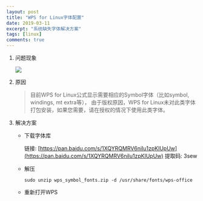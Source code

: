```yaml
---
layout: post
title: "WPS for Linux字体配置"
date: 2019-03-11
excerpt: "系统缺失字体解决方案"
tags: [linux]
comments: true
---
```


1. 问题现象

   ![](https://harriswang.gitee.io/myimagehosting/img/post/linux/wps-fonts.png)

2. 原因

   > 目前WPS for Linux公式显示需要相应的Symbol字体（比如symbol, windings, mt extra等）， 由于版权原因，WPS for Linux未对此类字体打包安装，如果您需要，请在授权的情况下使用此类字体。

3. 解决方案

   - 下载字体库

     链接: [https://pan.baidu.com/s/1XQYRQMRV6niIu1zpKlUpUw](https://pan.baidu.com/s/1XQYRQMRV6niIu1zpKlUpUw) 提取码: 3sew 

   - 解压

     ```shell
     sudo unzip wps_symbol_fonts.zip -d /usr/share/fonts/wps-office
     ```

   - 重新打开WPS